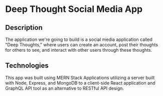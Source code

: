 # Deep Thought Social Media App

## Description

The application we're going to build is a social media application called "Deep Thoughts," where users can create an account, post their thoughts for others to see, and interact with other users through these thoughts.

## Technologies

This app was built using MERN Stack Applications utilizing a server built with Node, Express, and MongoDB to a client-side React application and GraphQL API tool as an alternative to RESTful API design.
